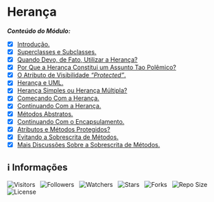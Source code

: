 <!-- Título -->
# Herança

***Conteúdo do Módulo:***

* [x] [Introdução.](https://github.com/Devsgeeknerd/cla-int-her-log-ori-obj-com-bas)
* [x] [Superclasses e Subclasses.](https://github.com/Devsgeeknerd/cla-sup-sub-her-log-ori-obj-com-bas)
* [x] [Quando Devo, de Fato, Utilizar a Herança?](https://github.com/Devsgeeknerd/cla-qua-dev-fat-uti-her-her-log-ori-obj-com-bas)
* [x] [Por Que a Herança Constitui um Assunto Tao Polêmico?](https://github.com/Devsgeeknerd/cla-por-que-her-con-ass-tao-pol-her-log-ori-obj-com-bas)
* [x] [O Atributo de Visibilidade *“Protected”*.](https://github.com/Devsgeeknerd/cla-atr-vis-pro-her-log-ori-obj-com-bas)
* [x] [Herança e UML.](https://github.com/Devsgeeknerd/cla-her-uml-her-log-ori-obj-com-bas)
* [x] [Herança Simples ou Herança Múltipla?](https://github.com/Devsgeeknerd/cla-her-sim-her-mul-her-log-ori-obj-com-bas)
* [x] [Começando Com a Herança.](https://github.com/Devsgeeknerd/cla-com-com-her-her-log-ori-obj-com-bas)
* [x] [Continuando Com a Herança.](https://github.com/Devsgeeknerd/cla-con-com-her-her-log-ori-obj-com-bas)
* [x] [Métodos Abstratos.](https://github.com/Devsgeeknerd/cla-met-abs-her-log-ori-obj-com-bas)
* [x] [Continuando Com o Encapsulamento.](https://github.com/Devsgeeknerd/cla-con-com-enc-her-log-ori-obj-com-bas)
* [x] [Atributos e Métodos Protegidos?](https://github.com/Devsgeeknerd/cla-atr-met-pro-her-log-ori-obj-com-bas)
* [x] [Evitando a Sobrescrita de Métodos.](https://github.com/Devsgeeknerd/cla-evi-sob-met-her-log-ori-obj-com-bas)
* [x] [Mais Discussões Sobre a Sobrescrita de Métodos.](https://github.com/Devsgeeknerd/cla-mai-dis-sob-sob-met-her-log-ori-obj-com-bas)

<!-- Informações -->
## &#8505; Informações

![Visitors](https://api.visitorbadge.io/api/visitors?path=Devsgeeknerd%2Fmod-her-log-ori-obj-com-bas&label=Visitantes&labelColor=%23700070&labelStyle=none&countColor=%23000fff&style=plastic&color=%23ffffff "Total de Visitantes")
&nbsp;
![Followers](https://img.shields.io/github/followers/Devsgeeknerd?style=p&label=Seguidores&labelColor=800080&color=000fff "Total de Seguidores")
&nbsp;
![Watchers](https://img.shields.io/github/watchers/Devsgeeknerd/mod-her-log-ori-obj-com-bas?style=p&label=Observadores&labelColor=800080&color=000fff "Total de Observadores")
&nbsp;
![Stars](https://img.shields.io/github/stars/Devsgeeknerd/mod-her-log-ori-obj-com-bas?style=p&label=Estrelas&labelColor=800080&color=000fff "Total de Estrelas")
&nbsp;
![Forks](https://img.shields.io/github/forks/Devsgeeknerd/mod-her-log-ori-obj-com-bas?style=p&label=Bifurcações&labelColor=800080&color=000fff "Total de Bifurcações")
&nbsp;
![Repo Size](https://img.shields.io/github/repo-size/Devsgeeknerd/mod-her-log-ori-obj-com-bas?style=p&label=Tamanho&labelColor=800080&color=000fff "Tamanho do Repositório")
&nbsp;
![License](https://img.shields.io/github/license/Devsgeeknerd/mod-her-log-ori-obj-com-bas?style=p&label=Licença&labelColor=800080&color=000fff "Licença do Repositório")
